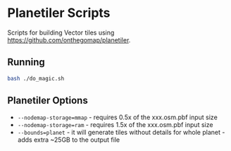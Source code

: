 # Planetiler Scripts

Scripts for building Vector tiles using https://github.com/onthegomap/planetiler.

## Running

```bash
bash ./do_magic.sh
```

## Planetiler Options

* `--nodemap-storage=mmap` - requires 0.5x of the xxx.osm.pbf input size
* `--nodemap-storage=ram` - requires 1.5x of the xxx.osm.pbf input size
* `--bounds=planet` - it will generate tiles without details for whole planet - adds extra ~25GB to the output file
